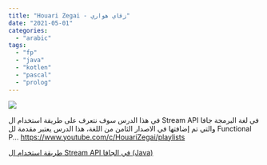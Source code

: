 ```yaml
---
title: "Houari Zegai - زقاي هواري"
date: "2021-05-01"
categories: 
  - "arabic"
tags: 
  - "fp"
  - "java"
  - "kotlen"
  - "pascal"
  - "prolog"
---
```


![](https://yt3.ggpht.com/ytc/AAUvwnjkwEPogCycrOATMJ39CZFqnp0I2GJuSuR2Dfux=s176-c-k-c0x00ffffff-no-rj)

في هذا الدرس سوف نتعرف على طريقة استخدام ال Stream API في لغة البرمجة جافا والتي تم إضافتها في الاصدار الثامن من اللغة، هذا الدرس يعتبر مقدمة لل Functional P... https://www.youtube.com/c/HouariZegai/playlists

[طريقة استخدام ال Stream API في الجافا (Java)](https://www.youtube.com/c/HouariZegai/playlists)
